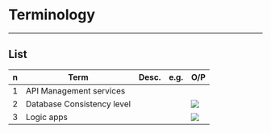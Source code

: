 # Terminology

---

## List
|n|Term|Desc.|e.g.|O/P|
|-|----|-----|----|---|
|1|API Management services|
|2|Database Consistency level|||<img src="https://i.imgur.com/bqh8NDd.png">|
|3|Logic apps|||<img src="https://i.imgur.com/NR4fd2u.png">|
